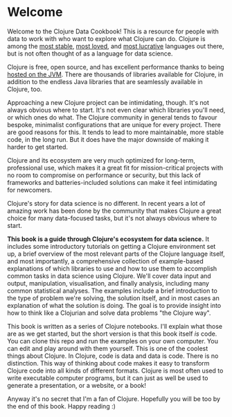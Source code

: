 # Welcome

Welcome to the Clojure Data Cookbook! This is a resource for people with data to work with who want to explore what Clojure can do. Clojure is among the [most stable](https://dl.acm.org/doi/10.1145/3386321), [most loved](https://insights.stackoverflow.com/survey/2021#section-most-loved-dreaded-and-wanted-programming-scripting-and-markup-languages), and [most lucrative](https://insights.stackoverflow.com/survey/2021#section-salary-salary-and-experience-by-language) languages out there, but is not often thought of as a language for data science.

Clojure is free, open source, and has excellent performance thanks to being [hosted on the JVM](https://clojure.org/about/jvm_hosted). There are thousands of libraries available for Clojure, in addition to the endless Java libraries that are seamlessly available in Clojure, too.

Approaching a new Clojure project can be intimidating, though. It's not always obvious where to start. It's not even clear which libraries you'll need, or which ones do what. The Clojure community in general tends to favour bespoke, minimalist configurations that are unique for every project. There are good reasons for this. It tends to lead to more maintainable, more stable code, in the long run. But it does have the major downside of making it harder to get started.

Clojure and its ecosystem are very much optimized for long-term, professional use, which makes it a great fit for mission-critical projects with no room to compromise on performance or security, but this lack of frameworks and batteries-included solutions can make it feel intimidating for newcomers.

Clojure's story for data science is no different. In recent years a lot of amazing work has been done by the community that makes Clojure a great choice for many data-focused tasks, but it's not always obvious where to start.

**This book is a guide through Clojure's ecosystem for data science.** It includes some introductory tutorials on getting a Clojure environment set up, a brief overview of the most relevant parts of the Clojure language itself, and most importantly, a comprehensive collection of example-based explanations of which libraries to use and how to use them to accomplish common tasks in data science using Clojure. We'll cover data input and output, manipulation, visualisation, and finally analysis, including many common statistical analyses. The examples include a brief introduction to the type of problem we're solving, the solution itself, and in most cases an explanation of what the solution is doing. The goal is to provide insight into how to think like a Clojurian and solve data problems "the Clojure way".

This book is written as a series of Clojure notebooks. I'll explain what those are as we get started, but the short version is that this book itself _is_ code. You can clone this repo and run the examples on your own computer. You can edit and play around with them yourself. This is one of the coolest things about Clojure. In Clojure, code is data and data is code. There is no distinction. This way of thinking about code makes it easy to transform Clojure code into all kinds of different formats. Clojure is most often used to write executable computer programs, but it can just as well be used to generate a presentation, or a website, or a book!

Anyway it's no secret that I'm a fan of Clojure. Hopefully you will be too by the end of this book. Happy reading :)
